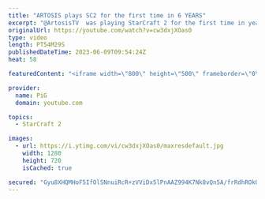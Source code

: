 ```yaml
---
title: "ARTOSIS plays SC2 for the first time in 6 YEARS"
excerpt: "@ArtosisTV  was playing StarCraft 2 for the first time in years! Give him a follow and check out his SC2 stream vod: https://www.twitch.tv/videos/1840460541 -- 🐷 Second Channel for Learning Resources: https://www.youtube.com/c/PiGRandom 🐷 Third Channel for Daily Pro Casts: https://www.youtube.com/c/PiGCasts"
originalUrl: https://youtube.com/watch?v=cw3dxjXOas0
type: video
length: PT54M29S
publishedDateTime: 2023-06-09T09:54:24Z
heat: 58

featuredContent: "<iframe width=\"800\" height=\"500\" frameborder=\"0\" src=\"https://www.youtube.com/embed/cw3dxjXOas0\" allow=\"accelerometer; autoplay; encrypted-media; gyroscope; picture-in-picture\" allowfullscreen></iframe>"

provider:
  name: PiG
  domain: youtube.com

topics:
  - StarCraft 2

images:
  - url: https://i.ytimg.com/vi/cw3dxjXOas0/maxresdefault.jpg
    width: 1280
    height: 720
    isCached: true

secured: "Gyu8XHQMHoF5IfOlSNnuiRcR+zVViDx5lPnAAZ994K7Nk8vQn5A/frRdhROkUfuPEcXoqrV5eHEw+QQ6jszcp/xP+bOFJE6mCMsdbXxmHty+zCFS0uq+c01IpFM/oc4B2Hihy2aj1dNhBsKIIzdzbbOHsE+x+EsiyjuFr+0lhScWKLnazOylLcY135YOtpLU/wXTxSHZbFS+VfKqgWXMaKraaMmAe+/43+dKvi/oD3p9T5YcN3cYmvj628q3ZCKvsTpYzG9PQlVoJIGl7lFpMOMGppjjXrqvsiTlfC25MVX0Tu8I/dd6HM0YN4Dn8o9YzqyP003I+OseMIL7aEfnDxu2wirI85e4ufi2ArrTIKcb6qAWU8gCktd+aQtgyD08pGe1XTJOqeJlHR0xE44i7w4VWuyvAFdT0IdfvR1r7/8=;DKN7xdp6gfgqYJpxT03JiQ=="
---
```


